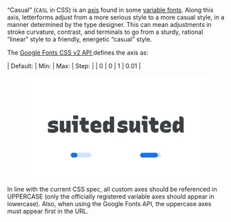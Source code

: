 “Casual” (`CASL` in CSS) is an [axis](/glossary/axis_in_variable_fonts) found in some [variable fonts](/glossary/variable_fonts). Along this axis, letterforms adjust from a more serious style to a more casual style, in a manner determined by the type designer. This can mean adjustments in stroke curvature, contrast, and terminals to go from a sturdy, rational “linear” style to a friendly, energetic “casual” style.

The [Google Fonts CSS v2 API ](https://developers.google.com/fonts/docs/css2) defines the axis as:

| Default: | Min: | Max: | Step: |
| 0 | 0 | 1 | 0.01 |

<figure>

![Two side-by-side type specimens of the word “suited”, each shown with a variable axis represented beneath as a horizontal slider. The first specimen, with the slider most of the way to the left to represent a lower value on the axis, shows straighter letterforms. The second specimen, with the slider most of the way to the right to represent a higher value on the axis, exhibits curvier shapes.](images/thumbnail.svg)

</figure>

In line with the current CSS spec, all custom axes should be referenced in UPPERCASE (only the officially registered variable axes should appear in lowercase). Also, when using the Google Fonts API, the uppercase axes must appear first in the URL.
